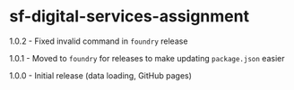 # sf-digital-services-assignment
1.0.2 - Fixed invalid command in `foundry` release

1.0.1 - Moved to `foundry` for releases to make updating `package.json` easier

1.0.0 - Initial release (data loading, GitHub pages)
